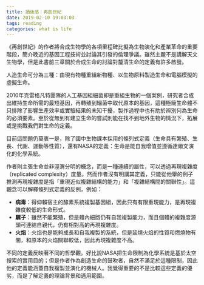 ```yaml
---
title: 讀後感｜再創世紀
date: 2019-02-10 19:03:03
tags: reading
categories: what is life
---
```

《再創世紀》的作者將合成生物學的各項里程碑比擬為生物演化和產業革命的重要階段，簡介晚近的基因工程技術並討論其引發的倫理爭議。雖然主題不是講解天文生物學，但是此書前三章關於合成生命的討論對釐清生命的定義有許多啟發。

<!--more-->

人造生命可分為三種：由現有物種重組新物種、以生物原料製造生命和電腦模擬的虛擬生命。

2010年克雷格凡特團隊的人工基因組細菌即是重組生物的一個案例，研究者合成出維持生命所需的最短基因，再轉殖到細菌中取代原本的基因，這種極簡生命體不只排除了影響生產效率或實驗結果的未知干擾，製作過程中也有助於辨別何為生命的必須要素。至於從無到有建立生命的嘗試則能在找不到地外生物的情況下，拓展或是挑戰我們對生命的定義。

目前這問題仍莫衷一是，除了國中生物課本採用的條列式定義（生命具有繁殖、生長、代謝、運動等性質），還有NASA的定義：生命是能自我增值並遵循達爾文演化的化學系統。

作者則主張生命並非涇渭分明的概念，而是一種連續的屬性，可以透過再現複雜度（replicated complexity）度量。然而作者沒有明講其定義，只能從他舉的例子推測再現複雜度是指「重現近似複雜結構的能力」和「複雜結構間的關聯性」。這觀念可以解釋條列式定義的反例，例如：

- **病毒**：得仰賴宿主的酵素系統複製基因組，因此只有有限重現能力，是再現複雜度較低的生命形式。
- **騾子**：雖然不能繁殖，但是體內細胞仍有自我複製能力，而且個體的複雜度源頭可連結自親代，仍有相對高的再現複雜度。
- **火焰**：火焰也是能夠成長和自我複製的系統，但是延燒火焰的性質和燃燒物有關，和原本的火焰關聯較低，因此再現複雜度不高。

不同的定義反映著不同的哲學觀。好比說NASA把生命限制為化學系統是基於太空搜索的實用目的；但是作者作為創造生命的鼓吹者，自然不滿足於這種限制，因此他的定義能涵蓋自我複製並演化的機械人。我覺得重要的不是比較這些定義的優劣，而是了解定義的理論背景和適用範圍。

[^1]: Church & Regis. (2014). Regenesis: how synthetic biology will reinvent nature and ourselves. 中國由電子工業出版社翻譯並出版，《再創世紀：合成生物學將如何重新創造自然和我們人類》。
